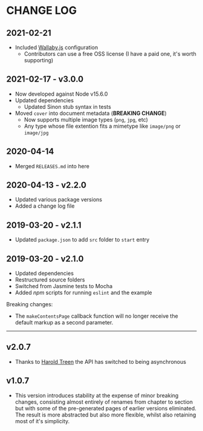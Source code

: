 # CHANGE LOG

## 2021-02-21

  - Included [Wallaby.js](https://wallabyjs.com/) configuration
    - Contributors can use a free OSS license (I have a paid one, it's worth supporting)

## 2021-02-17 - v3.0.0

- Now developed against Node v15.6.0
- Updated dependencies
  - Updated Sinon stub syntax in tests
- Moved `cover` into document metadata (**BREAKING CHANGE**)
  - Now supports multiple image types (`png`, `jpg`, etc)
  - Any type whose file extention fits a mimetype like `image/png` or `image/jpg`

## 2020-04-14

- Merged `RELEASES.md` into here

## 2020-04-13 - v2.2.0

- Updated various package versions
- Added a change log file

## 2019-03-20 - v2.1.1

- Updated `package.json` to add `src` folder to `start` entry

## 2019-03-20 - v2.1.0

- Updated dependencies
- Restructured source folders
- Switched from Jasmine tests to Mocha
- Added *npm* scripts for running `eslint` and the example

Breaking changes:

- The `makeContentsPage` callback function will no longer receive the default markup as a second parameter.

---

## v2.0.7

- Thanks to [Harold Treen](https://github.com/haroldtreen) the API has switched to being asynchronous

## v1.0.7

- This version introduces stability at the expense of minor breaking changes, consisting almost entirely of renames from chapter to section but with some of the pre-generated pages of earlier versions eliminated. The result is more abstracted but also more flexible, whilst also retaining most of it's simplicity.
